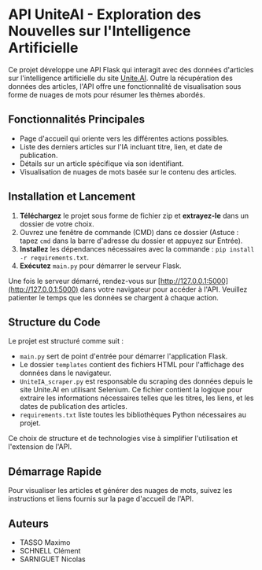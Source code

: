 # API UniteAI - Exploration des Nouvelles sur l'Intelligence Artificielle

Ce projet développe une API Flask qui interagit avec des données d'articles sur l'intelligence artificielle du site [Unite.AI](https://www.unite.ai/category/artificial-intelligence/). Outre la récupération des données des articles, l'API offre une fonctionnalité de visualisation sous forme de nuages de mots pour résumer les thèmes abordés.

## Fonctionnalités Principales

- Page d'accueil qui oriente vers les différentes actions possibles.
- Liste des derniers articles sur l'IA incluant titre, lien, et date de publication.
- Détails sur un article spécifique via son identifiant.
- Visualisation de nuages de mots basée sur le contenu des articles.

## Installation et Lancement

1. **Téléchargez** le projet sous forme de fichier zip et **extrayez-le** dans un dossier de votre choix.
2. Ouvrez une fenêtre de commande (CMD) dans ce dossier (Astuce : tapez `cmd` dans la barre d'adresse du dossier et appuyez sur Entrée).
3. **Installez** les dépendances nécessaires avec la commande : `pip install -r requirements.txt`.
4. **Exécutez** `main.py` pour démarrer le serveur Flask.

Une fois le serveur démarré, rendez-vous sur [http://127.0.0.1:5000](http://127.0.0.1:5000) dans votre navigateur pour accéder à l'API. Veuillez patienter le temps que les données se chargent à chaque action.

## Structure du Code

Le projet est structuré comme suit :

- `main.py` sert de point d'entrée pour démarrer l'application Flask.
- Le dossier `templates` contient des fichiers HTML pour l'affichage des données dans le navigateur.
- `UniteIA_scraper.py` est responsable du scraping des données depuis le site Unite.AI en utilisant Selenium. Ce fichier contient la logique pour extraire les informations nécessaires telles que les titres, les liens, et les dates de publication des articles.
- `requirements.txt` liste toutes les bibliothèques Python nécessaires au projet.

Ce choix de structure et de technologies vise à simplifier l'utilisation et l'extension de l'API.

## Démarrage Rapide

Pour visualiser les articles et générer des nuages de mots, suivez les instructions et liens fournis sur la page d'accueil de l'API.

## Auteurs

- TASSO Maximo
- SCHNELL Clément
- SARNIGUET Nicolas

